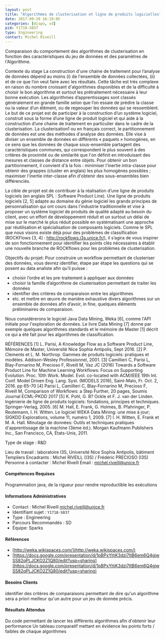 ```yaml
---
layout: post
title: "Algorithmes de clusterisation et ligne de produits logicielles"
date: 2017-09-20 16:19:05
categories: [dispo, sd]
pid: Y1718-S037
type: Engineering
contact: Michel Riveill
---
```

       
Comparaison du comportement des algorithmes de clusterisation en fonction des caractéristiques du jeu de données et des paramètres de l'Algorithme.

Contexte du stage 
La construction d'une chaine de traitement pour l’analyse de données dépend au moins (i) de l'ensemble de données collectées, (ii) et de ce que l’on veut faire avec les résultats. Cette tâche est très complexe en raison du nombre croissant d'algorithmes disponibles et de la difficulté à choisir le bon algorithme et surtout les prétraitement nécessaire à leur bonne exécution. 
Les algorithmes d’apprentissages sont classés généralement en grande famille selon que l’on essaie de prédire la classe ou la valeur d’un élément, ou de regeouper les données qui se ressemblent. Le but de ce projet est de participer à la construction d’un système logiciel, construit sous la forme d’une ligne de produit logiciel et qui aide à la construction d’une chaine de traitement en particulier dans le cadre de la clusterisation.
La clusterisation1 ou en français correct, le partitionnement de données est une des méthodes d'analyse des données. Elle vise à diviser un ensemble de données en différents « paquets » homogènes, en ce sens que les données de chaque sous-ensemble partagent des caractéristiques communes, qui correspondent le plus souvent à des critères de proximité ou de similarité que l'on définit en introduisant des mesures et classes de distance entre objets. Pour obtenir un bon partitionnement, il convient d'à la fois :
minimiser l'inertie intra-classe pour obtenir des grappes (cluster en anglais) les plus homogènes possibles ;
maximiser l'inertie inter-classe afin d'obtenir des sous-ensembles bien différenciés.

La cible de projet est de contribuer à la réalisation d’une ligne de produits logiciels (en anglais SPL : Software Product Line). Une ligne de produits logiciels [2, 5] adapte au domaine du génie logiciel les grands principes de personnalisation qui ont cours dans l'industrie traditionnelle et vise à proposer un système logiciel de produits de qualité adapté au besoin du client, avec un effort de développement réduit et un surtout un délai de mise sur le marché le plus réduit possible en systématisant une approche par réutilisation et spécialisation de composants logiciels. Comme le SPL que nous visons existe déjà pour des problèmes de classification (ROCKFlows [3, 4] : http://rockflows.i3s.unice.fr/), il s’agira de vous inspirer de son fonctionnement pour identifier les points clés nécessaires à établir une nouvelle branche de ROCKflows pour les problèmes de clusterisation. 

Objectifs du projet:
Pour construire un workflow permettant de clusteriser des données, vous devrez identifier, étape par étape les questions qui se posent au data analiste afin qu’il puisse :
- choisir l’ordre et les pre-traitement à appliquer aux données
- choisir la famille d’algorithme de clusterisation permettant de traiter les données
- identifier des critères de comparaison entre les algorithmes
- etc.
et mettre en œuvre de manière exhaustive divers algorithmes sur un ensemble de données afin d’avoir, in fine, quelques éléments préliminaires de comparaison.

Nous considérerons le logiciel Java Data Mining, Weka [6], comme l'API initiale pour l'exploration de données. Le livre Data Mining [7] donne par exemple quelques algorithmes standards et le mémoire de Master [1] décrit ce qui a été fait pour les algorithmes de classification.

RÉFÉRENCES
[1] L. Parisi, A Knowledge Flow as a Software Product Line, Mémoire de Master, Université Nice Sophia Antipolis, Sept 2016.
[2] P. Clements et L. M. Northrop. Gammes de produits logiciels: pratiques et modèles. Addison-Wesley Professionnel, 2001.
[3] Camillieri C, Parisi L, Blay-Fornarino M, Precioso F, Riveill M, Vaz JC (2016) Towards a Software Product Line for Machine Learning Workflows: Focus on Supporting Evolution. Proc. 10th Work. Model. Evol. co-located with ACM/IEEE 19th Int. Conf. Model Driven Eng. Lang. Syst. (MODELS 2016), Saint-Malo, Fr. Oct. 2, 2016. pp 65–70
[4] Parisi L, Camillieri C, Blay-Fornarino M, Precioso F, Riveill M, Comparison of Workflows: a Step Further, 20 pages, Soumis Journal ECML-PKDD 2017
[5] K. Pohl, G. B? Ockle et F. J. van der Linden. Ingénierie de ligne de produits logiciels: fondations, principes et techniques. Springer-Verlag, 2005.
[6] M. Hall, E. Frank, G. Holmes, B. Pfahringer, P. Reutemann, I. H. Witten. Le logiciel WEKA Data Mining: une mise à jour; SIGKDD Explorations, volume 11, numéro 1, 2009.
[7] I. H. Witten, E. Frank et M. A. Hall. Minutage de données: Outils et techniques pratiques d'apprentissage de la machine (3ème éd.). Morgan Kaufmann Publishers Inc., San Francisco, CA, États-Unis, 2011.

Type de stage : R&D

Lieu de travail : laboratoire I3S, Université Nice Sophia Antipolis, bâtiment Templiers
Encadrants : Michel RIVEILL (I3S) / Frédéric PRECIOSO (I3S)
Personne à contacter : Michel Riveill
Email : michel.riveill@unice.fr

#### Compétences Requises
Programmation java, de la rigueur pour rendre reproductible les exécutions



     

#### Informations Administratives
  * Contact : Michel Riveill <michel.riveill@unice.fr>
  * Identifiant sujet : `Y1718-S037`
  * Type : Engineering
  * Parcours Recommandés : SD
  * Équipe: Sparks

#### Références

  * [http://weka.wikispaces.com/](http://weka.wikispaces.com/)
  * [https://docs.google.com/presentation/d/1pBPxYitjK3dzi7ItB6em6Q4giwSS82qPLJCKO2Z1Q80/edit?usp=sharing](https://docs.google.com/presentation/d/1pBPxYitjK3dzi7ItB6em6Q4giwSS82qPLJCKO2Z1Q80/edit?usp=sharing)

#### Besoins Clients
identifier des critères de comparaisons permettant de dire qu'un algorithme sera a priori meilleur qu'un autre pour un jeu de donnée précis.

#### Résultats Attendus
Du code permettant de lancer les différents algorithmes afin d'obtenir leur performance
Un tableau comparatif mettant en évidence les points forts / faibles de chaque algorithmes
     
